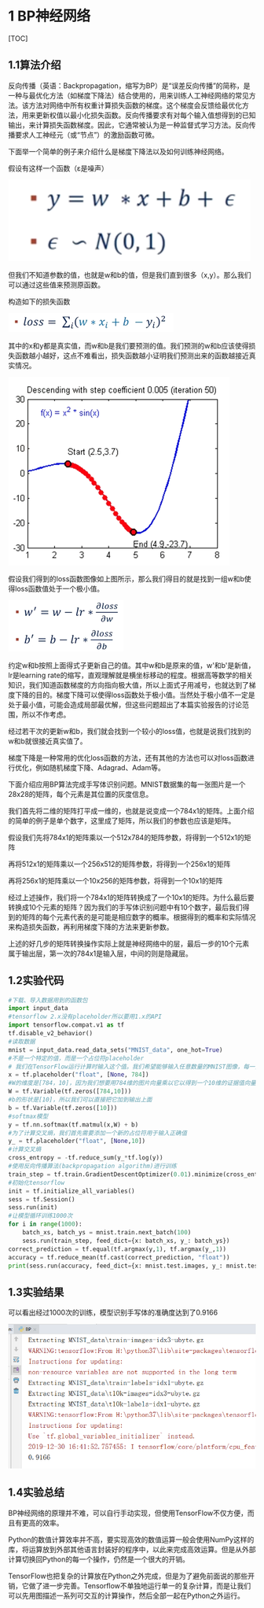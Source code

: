 # 1 BP神经网络

[TOC]

## 1.1算法介绍

反向传播（英语：Backpropagation，缩写为BP）是“误差反向传播”的简称，是一种与最优化方法（如梯度下降法）结合使用的，用来训练人工神经网络的常见方法。该方法对网络中所有权重计算损失函数的梯度。这个梯度会反馈给最优化方法，用来更新权值以最小化损失函数。反向传播要求有对每个输入值想得到的已知输出，来计算损失函数梯度。因此，它通常被认为是一种监督式学习方法。反向传播要求人工神经元（或“节点”）的激励函数可微。

下面举一个简单的例子来介绍什么是梯度下降法以及如何训练神经网络。

假设有这样一个函数（ε是噪声）

![BP-func](../../img/BP-func.png)

但我们不知道参数的值，也就是w和b的值，但是我们直到很多（x,y）。那么我们可以通过这些值来预测原函数。

构造如下的损失函数

![BP-lossfunc](../../img/BP-lossfunc.png)

其中的x和y都是真实值，而w和b是我们要预测的值。我们预测的w和b应该使得损失函数越小越好，这点不难看出，损失函数越小证明我们预测出来的函数越接近真实情况。

 ![BP-chart](../../img/BP-chart.png)

假设我们得到的loss函数图像如上图所示，那么我们得目的就是找到一组w和b使得loss函数值处于一个极小值。

![BP-dfunc](../../img/BP-dfunc.png)

约定w和b按照上面得式子更新自己的值。其中w和b是原来的值，w'和b'是新值，lr是learning rate的缩写，直观理解就是横坐标移动的程度。根据高等数学的相关知识，我们知道函数梯度的方向指向极大值，所以上面式子用减号，也就达到了梯度下降的目的。梯度下降可以使得loss函数处于极小值。当然处于极小值不一定是处于最小值，可能会造成局部最优解，但这些问题超出了本篇实验报告的讨论范围，所以不作考虑。

经过若干次的更新w和b，我们就会找到一个较小的loss值，也就是说我们找到的w和b就很接近真实值了。

梯度下降是一种常用的优化loss函数的方法，还有其他的方法也可以对loss函数进行优化，例如随机梯度下降、Adagrad、Adam等。

下面介绍应用BP算法完成手写体识别问题。MNIST数据集的每一张图片是一个28x28的矩阵，每个元素是其位置的灰度信息。

我们首先将二维的矩阵打平成一维的，也就是说变成一个784x1的矩阵。上面介绍的简单的例子是单个数字，这里成了矩阵，所以我们的参数也应该是矩阵。

假设我们先将784x1的矩阵乘以一个512x784的矩阵参数，将得到一个512x1的矩阵

再将512x1的矩阵乘以一个256x512的矩阵参数，将得到一个256x1的矩阵

再将256x1的矩阵乘以一个10x256的矩阵参数，将得到一个10x1的矩阵

经过上述操作，我们将一个784x1的矩阵转换成了一个10x1的矩阵。为什么最后要转换成10个元素的矩阵？因为我们的手写体识别问题中有10个数字，最后我们得到的矩阵的每个元素代表的是可能是相应数字的概率。根据得到的概率和实际情况来构造损失函数，再利用梯度下降的方法来更新参数。

上述的好几步的矩阵转换操作实际上就是神经网络中的层，最后一步的10个元素属于输出层，第一次的784x1是输入层，中间的则是隐藏层。

## 1.2实验代码

```python
#下载、导入数据用到的函数包
import input_data
#tensorflow 2.x没有placeholder所以要用1.x的API
import tensorflow.compat.v1 as tf
tf.disable_v2_behavior()
#读取数据
mnist = input_data.read_data_sets("MNIST_data", one_hot=True)
#不是一个特定的值，而是一个占位符placeholder
# 我们在TensorFlow运行计算时输入这个值。我们希望能够输入任意数量的MNIST图像，每一张图展平成784维的向量。
x = tf.placeholder("float", [None, 784])
#W的维度是[784，10]，因为我们想要用784维的图片向量乘以它以得到一个10维的证据值向量
W = tf.Variable(tf.zeros([784,10]))
#b的形状是[10]，所以我们可以直接把它加到输出上面
b = tf.Variable(tf.zeros([10]))
#softmax模型
y = tf.nn.softmax(tf.matmul(x,W) + b)
#为了计算交叉熵，我们首先需要添加一个新的占位符用于输入正确值
y_ = tf.placeholder("float", [None,10])
#计算交叉熵
cross_entropy = -tf.reduce_sum(y_*tf.log(y))
#使用反向传播算法(backpropagation algorithm)进行训练
train_step = tf.train.GradientDescentOptimizer(0.01).minimize(cross_entropy)
#初始化tensorflow
init = tf.initialize_all_variables()
sess = tf.Session()
sess.run(init)
#让模型循环训练1000次
for i in range(1000):
    batch_xs, batch_ys = mnist.train.next_batch(100)
    sess.run(train_step, feed_dict={x: batch_xs, y_: batch_ys})
correct_prediction = tf.equal(tf.argmax(y,1), tf.argmax(y_,1))
accuracy = tf.reduce_mean(tf.cast(correct_prediction, "float"))
print(sess.run(accuracy, feed_dict={x: mnist.test.images, y_: mnist.test.labels}))
```

## 1.3实验结果

可以看出经过1000次的训练，模型识别手写体的准确度达到了0.9166

![BP-result](../../img/BP-result.png)

## 1.4实验总结

BP神经网络的原理并不难，可以自行手动实现，但使用TensorFlow不仅方便，而且有更高的效率。

Python的数值计算效率并不高，要实现高效的数值运算一般会使用NumPy这样的库，将运算放到外部其他语言封装好的程序中，以此来完成高效运算。但是从外部计算切换回Python的每一个操作，仍然是一个很大的开销。

TensorFlow也把复杂的计算放在Python之外完成，但是为了避免前面说的那些开销，它做了进一步完善。Tensorflow不单独地运行单一的复杂计算，而是让我们可以先用图描述一系列可交互的计算操作，然后全部一起在Python之外运行。